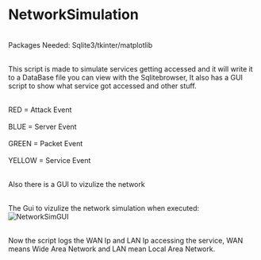# NetworkSimulation

</br>Packages Needed: Sqlite3/tkinter/matplotlib</br>

<br>This script is made to simulate services getting accessed and it will write it to a DataBase file you can view with the Sqlitebrowser, It also has a GUI script to show what service got accessed and other stuff.</br>

<br>RED = Attack Event</br>
<br>BLUE = Server Event</br>
<br>GREEN = Packet Event</br>
<br>YELLOW = Service Event</br>

<br>Also there is a GUI to vizulize the network</br>

<br>The Gui to vizulize the network simulation when executed:</br>
![NetworkSimGUI](https://github.com/user-attachments/assets/06767f27-8307-41db-a5c3-26bf41691726)

<br>Now the script logs the WAN Ip and LAN Ip accessing the service, WAN means Wide Area Network and LAN mean Local Area Network.</br>
